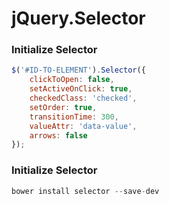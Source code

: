 # jQuery.Selector

### Initialize Selector

```javascript
$('#ID-TO-ELEMENT').Selector({
	clickToOpen: false,
	setActiveOnClick: true,
	checkedClass: 'checked',
	setOrder: true,
	transitionTime: 300,
	valueAttr: 'data-value',
	arrows: false
});
```

### Initialize Selector

```javascript
bower install selector --save-dev
```
